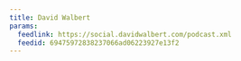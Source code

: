 ```yaml
---
title: David Walbert
params:
  feedlink: https://social.davidwalbert.com/podcast.xml
  feedid: 69475972838237066ad06223927e13f2
---
```

